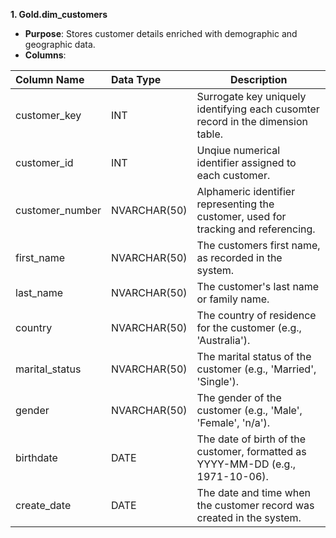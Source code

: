 
**1. Gold.dim_customers**
* **Purpose**: Stores customer details enriched with demographic and geographic data.
* **Columns**:

|**Column Name**| **Data Type** | **Description** |
|:--------------|:--------------|---------------------------------------------------------------------|
| customer_key | INT | Surrogate key uniquely identifying each cusomter record in the dimension table. |
| customer_id | INT | Unqiue numerical identifier assigned to each customer. |
| customer_number | NVARCHAR(50) | Alphameric identifier representing the customer, used for tracking and referencing. |
| first_name | NVARCHAR(50) | The customers first name, as recorded in the system. |
| last_name | NVARCHAR(50) | The customer's last name or family name. |
| country | NVARCHAR(50) | The country of residence for the customer (e.g., 'Australia'). |
| marital_status | NVARCHAR(50) | The marital status of the customer (e.g., 'Married', 'Single'). |
| gender | NVARCHAR(50) | The gender of the customer (e.g., 'Male', 'Female', 'n/a'). |
| birthdate | DATE | The date of birth of the customer, formatted as YYYY-MM-DD (e.g., 1971-10-06). |
| create_date | DATE | The date and time when the customer record was created in the system. | 
